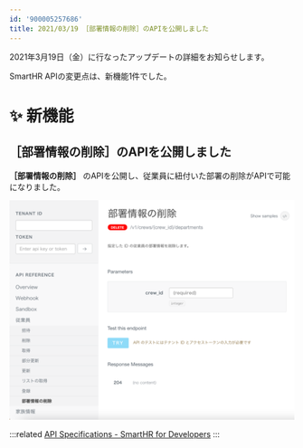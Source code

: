 ```yaml
---
id: '900005257686'
title: 2021/03/19 ［部署情報の削除］のAPIを公開しました
---
```

2021年3月19日（金）に行なったアップデートの詳細をお知らせします。

SmartHR APIの変更点は、新機能1件でした。

# ✨ 新機能

## ［部署情報の削除］のAPIを公開しました

 **［部署情報の削除］** のAPIを公開し、従業員に紐付いた部署の削除がAPIで可能になりました。

![__________2021-03-23_9_36_45.png](./__________2021-03-23_9_36_45.png)

:::related
[API Specifications - SmartHR for Developers](https://developer.smarthr.jp/api/index.html)
:::
